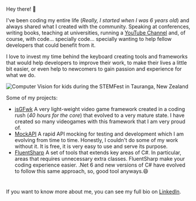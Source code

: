 Hey there! 👋

I've been coding my entire life (_Really, I started when I was 6 years old_) and always shared what I created with the community. Speaking at conferences, writing books, teaching at universities, running a [YouTube Channel](https://www.youtube.com/c/MatiasIacono) and, of course, with code... specially code... specially wanting to help fellow developers that could benefit from it.

I love to invest my time behind the keyboard creating tools and frameworks that would help developers to improve their work, to make their lives a little bit easier, or even help to newcomers to gain passion and experience for what we do.

![Computer Vision for kids during the STEMFest in Tauranga, New Zealand](https://miacono.files.wordpress.com/2022/01/1642716448830.jpg)

Some of my projects:

- [jsGFwk](https://github.com/MatiasIac/jsGFwk) A very light-weight video game framework created in a coding rush (_40 hours for the core_) that evolved to a very mature state. I have created so many videogames with this framework that I am very proud of.
- [MockAPI](https://github.com/MatiasIac/mockapi) A rapid API mocking for testing and development which I am evolving from time to time. Honestly, I couldn't do some of my work without it. It is free, it is very easy to use and serve its purpose.
- [FluentSharp](https://github.com/MatiasIac/fluentsharp) A set of tools that extends key areas of C#. In particular, areas that requires unnecessary extra classes. FluentSharp make your coding experience easier. .Net 6 and new versions of C# have evolved to follow this same approach, so, good tool anyways.😄

#

If you want to know more about me, you can see my full bio on [LinkedIn](https://www.linkedin.com/in/matiasiacono/).